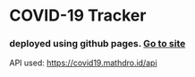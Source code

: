 # COVID-19 Tracker

### deployed using github pages. [Go to site](https://saikumar305.github.io/covid-tracker/)

API used: https://covid19.mathdro.id/api
